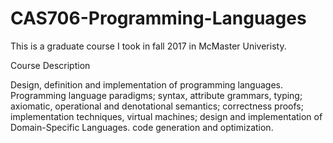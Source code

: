 # CAS706-Programming-Languages
This is a graduate course I took in fall 2017 in McMaster Univeristy.

Course Description

Design, definition and implementation of programming languages. Programming language paradigms; syntax, attribute grammars, typing; axiomatic, operational and denotational semantics; correctness proofs; implementation techniques, virtual machines; design and implementation of Domain-Specific Languages. code generation and optimization.
